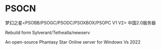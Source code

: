 # PSOCN
 梦幻之星<PSOBB/PSOGC/PSODC/PSOXBOX/PSOPC V1 V2> 中国2.0服务器
 
 Rebuild form Sylverant/Tethealla/newserv

 An open-source Phantasy Star Online server for Windows 
 Vs 2022
